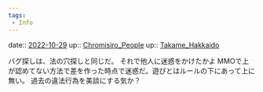 ```yaml
---
tags:
 - Info
---
```


date:: [2022-10-29](Daily_Note/2022-10-29.md)
up:: [Chromisiro_People](../Bar/Novel/Nacaria/Chromisiro_People.md)
up:: [Takame_Hakkaido](../Bar/Novel/Nacaria/Takame_Hakkaido.md)

バグ探しは、法の穴探しと同じだ。
それで他人に迷惑をかけたかよ
MMOで上が認めてない方法で差を作った時点で迷惑だ。遊びとはルールの下にあって上に無い。
過去の違法行為を美談にする気か？